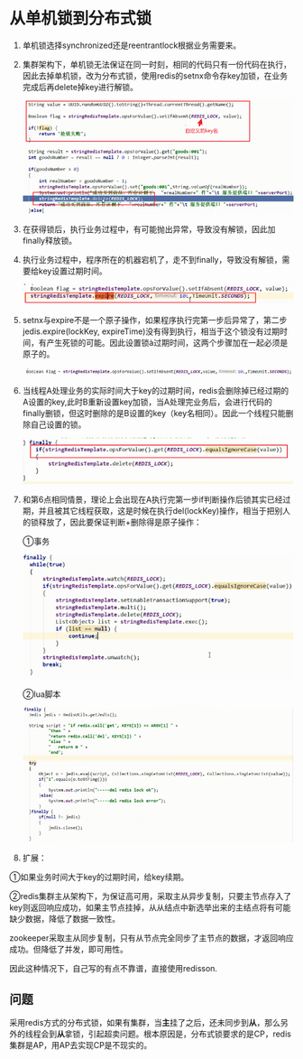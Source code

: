 # **从单机锁到分布式锁**
1. 单机锁选择synchronized还是reentrantlock根据业务需要来。

2. 集群架构下，单机锁无法保证在同一时刻，相同的代码只有一份代码在执行，因此去掉单机锁，改为分布式锁，使用redis的setnx命令存key加锁，在业务完成后再delete掉key进行解锁。

   ![](media/1.png)

3. 在获得锁后，执行业务过程中，有可能抛出异常，导致没有解锁，因此加finally释放锁。

4. 执行业务过程中，程序所在的机器宕机了，走不到finally，导致没有解锁，需要给key设置过期时间。

   ![](media/2.png)

5. setnx与expire不是一个原子操作，如果程序执行完第一步后异常了，第二步jedis.expire(lockKey, expireTime)没有得到执行，相当于这个锁没有过期时间，有产生死锁的可能。因此设置锁à过期时间，这两个步骤加在一起必须是原子的。

   ![](media/3.png)

6. 当线程A处理业务的实际时间大于key的过期时间，redis会删除掉已经过期的A设置的key,此时B重新设置key加锁，当A处理完业务后，会进行代码的finally删锁，但这时删除的是B设置的key（key名相同）。因此一个线程只能删除自己设置的锁。

   ![](media/4.png)

7. 和第6点相同情景，理论上会出现在A执行完第一步if判断操作后锁其实已经过期，并且被其它线程获取，这是时候在执行del(lockKey)操作，相当于把别人的锁释放了，因此要保证判断+删除得是原子操作：

   ①事务

   ![](media/5.png)

   ②lua脚本

   ![](media/6.png)

8. 扩展：

①如果业务时间大于key的过期时间，给key续期。

②redis集群主从架构下，为保证高可用，采取主从异步复制，只要主节点存入了key则返回响应成功，如果主节点挂掉，从从结点中新选举出来的主结点将有可能缺少数据，降低了数据一致性。

zookeeper采取主从同步复制，只有从节点完全同步了主节点的数据，才返回响应成功。但降低了并发，即可用性。

因此这种情况下，自己写的有点不靠谱，直接使用redisson.

## 问题

采用redis方式的分布式锁，如果有集群，当**主**挂了之后，还未同步到**从**，那么另外的线程会到**从**拿锁，引起超卖问题。根本原因是，分布式锁要求的是CP，redis集群是AP，用AP去实现CP是不现实的。
